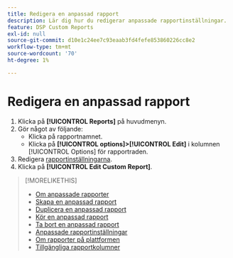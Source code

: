 ```yaml
---
title: Redigera en anpassad rapport
description: Lär dig hur du redigerar anpassade rapportinställningar.
feature: DSP Custom Reports
exl-id: null
source-git-commit: d10e1c24ee7c93eaab3fd4fefe853860226cc8e2
workflow-type: tm+mt
source-wordcount: '70'
ht-degree: 1%

---
```



# Redigera en anpassad rapport

1. Klicka på **[!UICONTROL Reports]** på huvudmenyn.
1. Gör något av följande:
   * Klicka på rapportnamnet.
   * Klicka på **[!UICONTROL options]>[!UICONTROL Edit]** i kolumnen [!UICONTROL Options] för rapportraden.
1. Redigera [rapportinställningarna](/help/dsp/reports/report-settings.md).
1. Klicka på **[!UICONTROL Edit Custom Report]**.

>[!MORELIKETHIS]
>
>* [Om anpassade rapporter](/help/dsp/reports/report-about.md)
>* [Skapa en anpassad rapport](/help/dsp/reports/report-create.md)
>* [Duplicera en anpassad rapport](/help/dsp/reports/report-copy.md)
>* [Kör en anpassad rapport](/help/dsp/reports/report-run-now.md)
>* [Ta bort en anpassad rapport](/help/dsp/reports/report-delete.md)
>* [Anpassade rapportinställningar](/help/dsp/reports/report-settings.md)
>* [Om rapporter på plattformen](/help/dsp/campaign-management/reports/campaign-reports-about.md)
>* [Tillgängliga rapportkolumner](/help/dsp/reports/report-columns.md)

